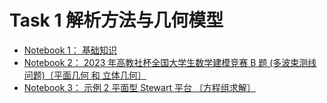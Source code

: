 
# Task 1  解析方法与几何模型
* [Notebook 1： 基础知识](https://github.com/Gaoshu-root/Code-related-courses/blob/main/mathematics-modeling_%20Notes/Task%201/test_Unit_1_p1.ipynb)
* [Notebook 2： 2023 年高教社杯全国大学生数学建模竞赛 B 题 (多波束测线问题)〔平面几何 和 立体几何〕](https://github.com/Gaoshu-root/Code-related-courses/blob/main/mathematics-modeling_%20Notes/Task%201/test_Unit_1_p2_vlast.ipynb)
* [Notebook 3： 示例 2 平面型 Stewart 平台 〔方程组求解〕](https://github.com/Gaoshu-root/Code-related-courses/blob/main/mathematics-modeling_%20Notes/Task%201/test_Unit_1_p3.ipynb)
